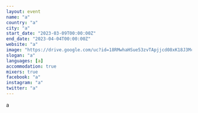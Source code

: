 ```yaml
---
layout: event
name: "a"
country: "a"
city: "a"
start_date: "2023-03-09T00:00:00Z"
end_date: "2023-04-04T00:00:00Z"
website: "a"
image: "https://drive.google.com/uc?id=18RMwhaHSue53zvTApjjcd08xK18J3McL&export=download"
slogan: "a"
languages: [a]
accommodation: true
mixers: true
facebook: "a"
instagram: "a"
twitter: "a"
---
```


a

